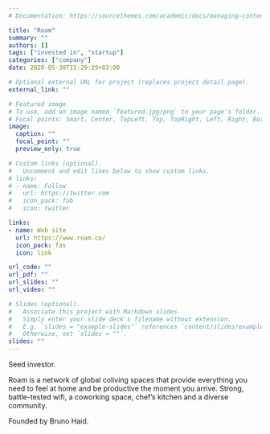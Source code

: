 ```yaml
---
# Documentation: https://sourcethemes.com/academic/docs/managing-content/

title: "Roam"
summary: ""
authors: []
tags: ["invested in", "startup"]
categories: ["company"]
date: 2020-05-30T15:29:29+03:00

# Optional external URL for project (replaces project detail page).
external_link: ""

# Featured image
# To use, add an image named `featured.jpg/png` to your page's folder.
# Focal points: Smart, Center, TopLeft, Top, TopRight, Left, Right, BottomLeft, Bottom, BottomRight.
image:
  caption: ""
  focal_point: ""
  preview_only: true

# Custom links (optional).
#   Uncomment and edit lines below to show custom links.
# links:
# - name: Follow
#   url: https://twitter.com
#   icon_pack: fab
#   icon: twitter

links:
- name: Web site
  url: https://www.roam.co/
  icon_pack: fas
  icon: link

url_code: ""
url_pdf: ""
url_slides: ""
url_video: ""

# Slides (optional).
#   Associate this project with Markdown slides.
#   Simply enter your slide deck's filename without extension.
#   E.g. `slides = "example-slides"` references `content/slides/example-slides.md`.
#   Otherwise, set `slides = ""`.
slides: ""
---
```

Seed investor.

Roam is a network of global coliving spaces that provide everything you need to feel at home and be productive the moment you arrive. Strong, battle-tested wifi, a coworking space, chef’s kitchen and a diverse community.

Founded by Bruno Haid.
